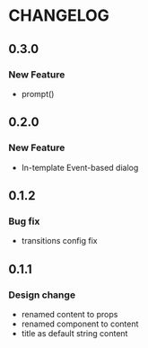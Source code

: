 # CHANGELOG

## 0.3.0

### New Feature

- prompt()

## 0.2.0

### New Feature

- In-template Event-based dialog

## 0.1.2

### Bug fix

- transitions config fix

## 0.1.1

### Design change

- renamed content to props
- renamed component to content
- title as default string content
